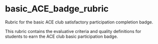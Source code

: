 # basic_ACE_badge_rubric
Rubric for the basic ACE club satisfactory participation completion badge. 

This rubric contains the evaluative criteria and quality definitions for students to earn the ACE club basic participation badge.
